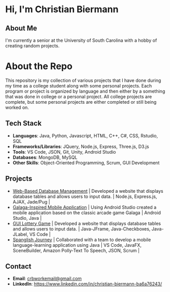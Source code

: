 # Hi, I'm Christian Biermann

## About Me

I'm currently a senior at the University of South Carolina with a hobby of creating random projects.

# About the Repo
This repository is my collection of various projects that I have done during my time as a college student along with some personal projects. Each program or project is organized by language and then either by a something that was done in college or a personal project. All college projects are complete, but some personal projects are either completed or still being worked on.

## Tech Stack

- **Languages**: Java, Python, Javascript, HTML, C++, C#, CSS, Rstudio, SQL
- **Frameworks/Libraries**: JQuery, Node.js, Express, Three.js, D3.js
- **Tools**: VS Code, JSON, Git, Unity, Android Studio 
- **Databases**: MongoDB, MySQL
- **Other Skills**: Object-Oriented Programming, Scrum, GUI Development

## Projects

- [Web-Based Database Management](https://github.com/BoredomExists/WorkDoneInSchool/tree/main/JavaScript/PersonalProjects/WebsiteDatabaseProject) | Developed a website that displays database tables and allows users to input data. | Node.js, Express.js, AJAX, Jade/Pug |
- [Galaga-Inspired Mobile Application](https://github.com/BoredomExists/WorkDoneInSchool/tree/main/JavaScript/PersonalProjects/WebsiteDatabaseProject) | Using Android Studio created a mobile application based on the classic arcade game Galaga | Android Studio, Java |
- [GUI Lottery Game](https://github.com/BoredomExists/WorkDoneInSchool/tree/main/Java/Java%20Programs/LotteryGUI) | Developed a website that displays database tables and allows users to input data. | Java-JFrame, Java-Checkboxes, Java-JLabel, VS Code |
- [Spanglish Journey](https://github.com/BoredomExists/WorkDoneInSchool/tree/main/Java/Java%20Programs/LotteryGUI) | Collaborated with a team to develop a mobile language-learning application using Java | VS Code, JavaFX, SceneBuilder, Amazon Polly-Text To Speech, JSON, Scrum |

## Contact

- **Email**: crbworkemail@gmail.com 
- **LinkedIn**: https://www.linkedin.com/in/christian-biermann-ba6a76243/
